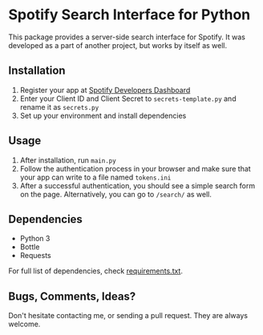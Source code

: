 # Spotify Search Interface for Python

This package provides a server-side search interface for Spotify. It was developed as a part of another project, but works by itself as well.

## Installation

1. Register your app at [Spotify Developers Dashboard](https://developer.spotify.com/dashboard/applications)
2. Enter your Client ID and Client Secret to `secrets-template.py` and rename it as `secrets.py`
3. Set up your environment and install dependencies

## Usage

1. After installation, run `main.py`
2. Follow the authentication process in your browser and make sure that your app can write to a file named `tokens.ini`
3. After a successful authentication, you should see a simple search form on the page. Alternatively, you can go to `/search/` as well.

## Dependencies

* Python 3
* Bottle
* Requests

For full list of dependencies, check [requirements.txt](requirements.txt).

## Bugs, Comments, Ideas?

Don't hesitate contacting me, or sending a pull request. They are always welcome.
